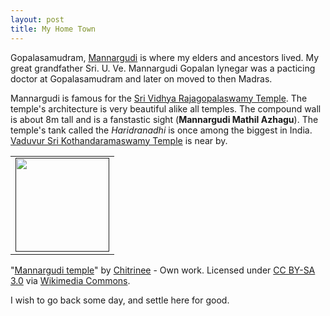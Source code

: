 ```yaml
---
layout: post
title: My Home Town
---
```


Gopalasamudram, [Mannargudi](http://en.wikipedia.org/wiki/Mannargudi) is where my elders and ancestors lived. My great grandfather Sri. U. Ve. Mannargudi Gopalan Iynegar was a pacticing doctor at Gopalasamudram and later on moved to then Madras. <!--It is beleived that my ancestors were decendents of a famour scholar Periyavachan Pillai (periyavAchAn piLLai) who has written vyAkyAnams (translates to commentries) for about 400 pAsurams for periyAzhwAr thirumozhi.-->

Mannargudi is famous for the [Sri Vidhya Rajagopalaswamy Temple](http://en.wikipedia.org/wiki/Rajagopalaswamy_Temple,_Mannargudi). The temple's architecture is very beautiful alike all temples. The compound wall is about 8m tall and is a fanstastic sight (**Mannargudi Mathil Azhagu**). The temple's tank called the *Haridranadhi* is once among the biggest in India. [Vaduvur Sri Kothandaramaswamy Temple](https://sites.google.com/site/vaduvur/) is near by. 

<div align="center">
<table text-align="center">
<tr>
<td><a href=''><img src='/public/images/Mannargudi_temple.jpg' width='150' border='0'></a></td>
</tr>
</table>
</div>

"<a href="http://commons.wikimedia.org/wiki/File:Mannargudi_temple.jpg#mediaviewer/File:Mannargudi_temple.jpg">Mannargudi temple</a>" by <a href="//commons.wikimedia.org/w/index.php?title=User:Chitrinee&amp;action=edit&amp;redlink=1" class="new" title="User:Chitrinee (page does not exist)">Chitrinee</a> - <span class="int-own-work">Own work</span>. Licensed under <a href="http://creativecommons.org/licenses/by-sa/3.0" title="Creative Commons Attribution-Share Alike 3.0">CC BY-SA 3.0</a> via <a href="//commons.wikimedia.org/wiki/">Wikimedia Commons</a>.

I wish to go back some day, and settle here for good. 

